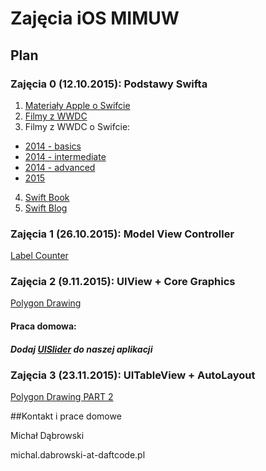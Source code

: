 # Zajęcia iOS MIMUW


## Plan

### Zajęcia 0 (12.10.2015): Podstawy Swifta

1. [Materiały Apple o Swifcie](https://developer.apple.com/swift/)
2. [Filmy z WWDC](https://developer.apple.com/videos/)
3. Filmy z WWDC o Swifcie:
  * [2014 - basics](https://developer.apple.com/videos/play/wwdc2014-402/)
  * [2014 - intermediate](https://developer.apple.com/videos/play/wwdc2014-403/)
  * [2014 - advanced](https://developer.apple.com/videos/play/wwdc2014-404/)
  * [2015](https://developer.apple.com/videos/play/wwdc2015-106/)
4. [Swift Book](https://itunes.apple.com/pl/book/swift-programming-language/id881256329?mt=11)
5. [Swift Blog](https://developer.apple.com/swift/blog/)

### Zajęcia 1 (26.10.2015): Model View Controller

[Label Counter](../../tree/master/Wyklad%201/LabelCounter/)

### Zajęcia 2 (9.11.2015): UIView + Core Graphics

[Polygon Drawing](../../tree/master/Wyklad%202/PolygonDrawing/)

#### Praca domowa:

##### Dodaj [UISlider](https://developer.apple.com/library/prerelease/ios/documentation/UIKit/Reference/UISlider_Class/index.html) do naszej aplikacji

### Zajęcia 3 (23.11.2015): UITableView + AutoLayout

[Polygon Drawing PART 2](../../tree/master/Wyklad%203/TablesAndPolygons/)


##Kontakt i prace domowe

Michał Dąbrowski

michal.dabrowski-at-daftcode.pl
